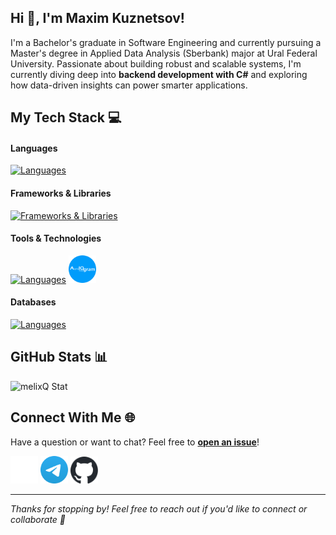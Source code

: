 ## Hi 👋, I'm Maxim Kuznetsov!

I'm a Bachelor's graduate in Software Engineering and currently pursuing a Master's degree in Applied Data Analysis (Sberbank) major at Ural Federal University. Passionate about building robust and scalable systems, I'm currently diving deep into **backend development with C#** and exploring how data-driven insights can power smarter applications.

## My Tech Stack 💻

#### Languages
[![Languages](https://skillicons.dev/icons?i=cs,py,java)](https://skillicons.dev)

#### Frameworks & Libraries
[![Frameworks & Libraries](https://skillicons.dev/icons?i=dotnet,fastapi)](https://skillicons.dev)

#### Tools & Technologies
[![Languages](https://skillicons.dev/icons?i=unity)](https://skillicons.dev) <img src="https://raw.githubusercontent.com/melixq/melixq/main/images/stack/aiogram.svg" alt="AIogram" width="44"/>

#### Databases
[![Languages](https://skillicons.dev/icons?i=postgres,mongo,redis)](https://skillicons.dev)

## GitHub Stats 📊

![melixQ Stat](https://github-readme-stats.vercel.app/api?username=melixq&show_icons=true&theme=catppuccin_mocha&hide_border=false&count_private=true)

## Connect With Me 🌐

Have a question or want to chat? Feel free to **[open an issue](https://github.com/melixq/melixq/issues)**!

[<img src="https://raw.githubusercontent.com/melixq/melixq/refs/heads/main/images/socials/vk.svg" alt="VK" width="44" />](https://vk.com/melix42)
[<img src="https://raw.githubusercontent.com/melixq/melixq/refs/heads/main/images/socials/telegram.svg" alt="Telegram" width="44" />](https://t.me/melix42)
[<img src="https://raw.githubusercontent.com/melixq/melixq/refs/heads/main/images/socials/github.svg" alt="GitHub" width="44" />](https://github.com/melixq)

---

*Thanks for stopping by! Feel free to reach out if you'd like to connect or collaborate 🤝*
